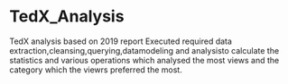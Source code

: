 # TedX_Analysis
TedX analysis based on 2019 report
Executed required data extraction,cleansing,querying,datamodeling and analysisto calculate the statistics and various operations which 
analysed the most views and the category which the viewrs preferred the most.
